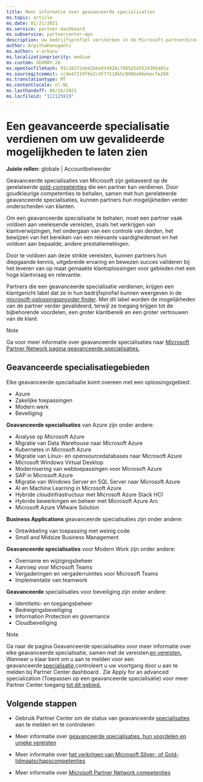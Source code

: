 ```yaml
---
title: Meer informatie over geavanceerde specialisaties
ms.topic: article
ms.date: 01/21/2021
ms.service: partner-dashboard
ms.subservice: partnercenter-mpn
description: Uw bedrijfsprofiel versterken in de Microsoft-partnerdirectory. Meer informatie over de geavanceerde specialisaties die u kunt behalen samen met uw bestaande Gold- en Silver-competenties.
author: ArpithaKanuganti
ms.author: v-arkanu
ms.localizationpriority: medium
ms.custom: SEOMAY.20
ms.openlocfilehash: 91c182f2eb42bbe834926c7985d343524305485a
ms.sourcegitcommit: cc9e47219f6e2cdf77118b5c8986e86ebecfe260
ms.translationtype: MT
ms.contentlocale: nl-NL
ms.lasthandoff: 06/16/2021
ms.locfileid: "112125919"
---
```

# <a name="earn-an-advanced-specialization-to-showcase-your-validated-capabilities"></a>Een geavanceerde specialisatie verdienen om uw gevalideerde mogelijkheden te laten zien

**Juiste rollen:** globale | Accountbeheerder

Geavanceerde specialisaties van Microsoft zijn gebaseerd op de gerelateerde [gold-competenties](learn-about-competencies.md) die een partner kan verdienen. Door goudkleurige competenties te behalen, samen met hun gerelateerde geavanceerde specialisaties, kunnen partners hun mogelijkheden verder onderscheiden van klanten.

Om een geavanceerde specialisatie te behalen, moet een partner vaak voldoen aan veeleisende vereisten, zoals het verkrijgen van klantverwijzingen, het ondergaan van een controle van derden, het bewijzen van het bereiken van een relevante vaardighedenset en het voldoen aan bepaalde, andere prestatiemetingen.

Door te voldoen aan deze strikte vereisten, kunnen partners hun diepgaande kennis, uitgebreide ervaring en bewezen succes valideren bij het leveren van op maat gemaakte klantoplossingen voor gebieden met een hoge klantvraag en relevantie.

Partners die een geavanceerde specialisatie verdienen, krijgen een klantgericht label dat ze in hun bedrijfsprofiel kunnen weergeven in de [microsoft-oplossingsprovider finder](https://www.microsoft.com/solution-providers/home). Met dit label worden de mogelijkheden van de partner verder gevalideerd, terwijl ze toegang krijgen tot de bijbehorende voordelen, een groter klantbereik en een groter vertrouwen van de klant.

> [!NOTE]
> Ga voor meer informatie over geavanceerde specialisaties naar [Microsoft Partner Network pagina geavanceerde specialisaties.](https://partner.microsoft.com/membership/advanced-specialization)

## <a name="advanced-specialization-areas"></a>Geavanceerde specialisatiegebieden

Elke geavanceerde specialisatie komt overeen met een oplossingsgebied:

- Azure
- Zakelijke toepassingen
- Modern werk
- Beveiliging

**Geavanceerde specialisaties** van Azure zijn onder andere:

- Analyse op Microsoft Azure
- Migratie van Data Warehouse naar Microsoft Azure
- Kubernetes in Microsoft Azure
- Migratie van Linux- en opensourcedatabases naar Microsoft Azure
- Microsoft Windows Virtual Desktop
- Modernisering van webtoepassingen voor Microsoft Azure
- SAP in Microsoft Azure
- Migratie van Windows Server en SQL Server naar Microsoft Azure
- AI en Machine Learning in Microsoft Azure
- Hybride cloudinfrastructuur met Microsoft Azure Stack HCI
- Hybride bewerkingen en beheer met Microsoft Azure Arc
- Microsoft Azure VMware Solution

**Business Applications** geavanceerde specialisaties zijn onder andere:

- Ontwikkeling van toepassing met weinig code
- Small and Midsize Business Management

**Geavanceerde specialisaties** voor Modern Work zijn onder andere:

- Overname en wijzigingsbeheer
- Aanroep voor Microsoft Teams
- Vergaderingen en vergaderruimtes voor Microsoft Teams
- Implementatie van teamwork

**Geavanceerde** specialisaties voor beveiliging zijn onder andere:

- Identiteits- en toegangsbeheer
- Bedreigingsbeveiliging
- Information Protection en governance
- Cloudbeveiliging

> [!NOTE]
> Ga naar de pagina Geavanceerde specialisaties voor meer informatie over elke geavanceerde specialisatie, samen met de vereisten [en vereisten.](https://partner.microsoft.com/membership/advanced-specialization) Wanneer u klaar bent om u aan te melden voor een geavanceerde [specialisatie,](https://partner.microsoft.com/dashboard)controleert u uw voortgang door u aan te melden bij Partner Center dashboard . Zie Apply for an advanced specialization (Toepassen op een geavanceerde specialisatie) voor meer Partner Center toegang [tot dit gebied.](advanced-specializations-apply.md)

## <a name="next-steps"></a>Volgende stappen

- Gebruik Partner Center om de status van geavanceerde [specialisaties](advanced-specializations-apply.md) aan te melden en te controleren

- Meer informatie over [geavanceerde specialisaties, hun voordelen en unieke vereisten](https://partner.microsoft.com/membership/advanced-specialization)

- Meer informatie over [het verkrijgen van Microsoft Silver- of Gold-lidmaatschapscompetenties](learn-about-competencies.md)

- Meer informatie over [Microsoft Partner Network competenties](https://partner.microsoft.com/membership/competencies)